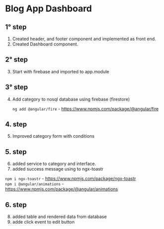 # Blog App Dashboard

## 1° step

1. Created header, and footer component and implemented as front end.
2. Created Dashboard component.

## 2° step

3. Start with firebase and imported to app.module

## 3° step

4. Add category to nosql database using firebase (firestore)

   `ng add @angular/fire` - https://www.npmjs.com/package/@angular/fire

## 4. step

5. Improved category form with conditions

## 5. step

6. added service to category and interface.
7. added success message using to ngx-toastr

`npm i ngx-toastr` - https://www.npmjs.com/package/ngx-toastr \
`npm i @angular/animations` - https://www.npmjs.com/package/@angular/animations

## 6. step

8. added table and rendered data from database
9. adde click event to edit button
